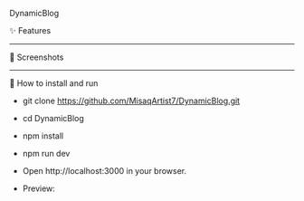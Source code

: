  DynamicBlog


✨ Features

-------------------------------------   
📸 Screenshots


-------------------------------------
🚀 How to install and run
- git clone https://github.com/MisaqArtist7/DynamicBlog.git
- cd DynamicBlog
- npm install
- npm run dev
- Open http://localhost:3000 in your browser.

- Preview: 

